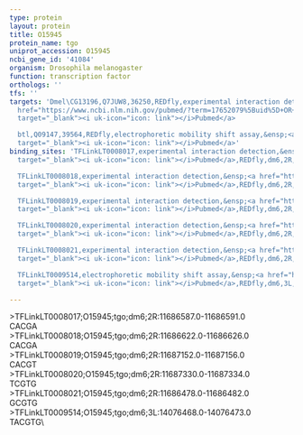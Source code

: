 ```yaml
---
type: protein
layout: protein
title: O15945
protein_name: tgo
uniprot_accession: O15945
ncbi_gene_id: '41084'
organism: Drosophila melanogaster
function: transcription factor
orthologs: ''
tfs: ''
targets: 'Dmel\CG13196,Q7JUW8,36250,REDfly,experimental interaction detection,&ensp;<a
  href="https://www.ncbi.nlm.nih.gov/pubmed/?term=17652079%5Buid%5D+OR+20965965%5Buid%5D"
  target="_blank"><i uk-icon="icon: link"></i>Pubmed</a>

  btl,Q09147,39564,REDfly,electrophoretic mobility shift assay,&ensp;<a href="https://www.ncbi.nlm.nih.gov/pubmed/?term=9374395%5Buid%5D+OR+20965965%5Buid%5D"
  target="_blank"><i uk-icon="icon: link"></i>Pubmed</a>'
binding_sites: 'TFLinkLT0008017,experimental interaction detection,&ensp;<a href="https://www.ncbi.nlm.nih.gov/pubmed/?term=17652079%5Buid%5D"
  target="_blank"><i uk-icon="icon: link"></i>Pubmed</a>,REDfly,dm6,2R,11686587,11686591,-

  TFLinkLT0008018,experimental interaction detection,&ensp;<a href="https://www.ncbi.nlm.nih.gov/pubmed/?term=17652079%5Buid%5D"
  target="_blank"><i uk-icon="icon: link"></i>Pubmed</a>,REDfly,dm6,2R,11686622,11686626,-

  TFLinkLT0008019,experimental interaction detection,&ensp;<a href="https://www.ncbi.nlm.nih.gov/pubmed/?term=17652079%5Buid%5D"
  target="_blank"><i uk-icon="icon: link"></i>Pubmed</a>,REDfly,dm6,2R,11687152,11687156,-

  TFLinkLT0008020,experimental interaction detection,&ensp;<a href="https://www.ncbi.nlm.nih.gov/pubmed/?term=17652079%5Buid%5D"
  target="_blank"><i uk-icon="icon: link"></i>Pubmed</a>,REDfly,dm6,2R,11687330,11687334,-

  TFLinkLT0008021,experimental interaction detection,&ensp;<a href="https://www.ncbi.nlm.nih.gov/pubmed/?term=17652079%5Buid%5D"
  target="_blank"><i uk-icon="icon: link"></i>Pubmed</a>,REDfly,dm6,2R,11686478,11686482,-

  TFLinkLT0009514,electrophoretic mobility shift assay,&ensp;<a href="https://www.ncbi.nlm.nih.gov/pubmed/?term=9374395%5Buid%5D"
  target="_blank"><i uk-icon="icon: link"></i>Pubmed</a>,REDfly,dm6,3L,14076468,14076473,-'

---
```

\>TFLinkLT0008017;O15945;tgo;dm6;2R:11686587.0-11686591.0\CACGA\\>TFLinkLT0008018;O15945;tgo;dm6;2R:11686622.0-11686626.0\CACGA\\>TFLinkLT0008019;O15945;tgo;dm6;2R:11687152.0-11687156.0\CACGT\\>TFLinkLT0008020;O15945;tgo;dm6;2R:11687330.0-11687334.0\TCGTG\\>TFLinkLT0008021;O15945;tgo;dm6;2R:11686478.0-11686482.0\GCGTG\\>TFLinkLT0009514;O15945;tgo;dm6;3L:14076468.0-14076473.0\TACGTG\